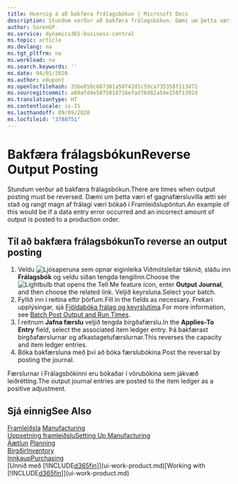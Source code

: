 ```yaml
---
title: Hvernig á að bakfæra frálagsbókun | Microsoft Docs
description: Stundum verður að bakfæra frálagsbókun. Dæmi um þetta væri ef gagnafærsluvilla ætti sér stað og rangt magn af frálagi væri bókað í Framleiðslupöntun.
author: SorenGP
ms.service: dynamics365-business-central
ms.topic: article
ms.devlang: na
ms.tgt_pltfrm: na
ms.workload: na
ms.search.keywords: ''
ms.date: 04/01/2020
ms.author: edupont
ms.openlocfilehash: 33be858c687381a50f42d1c59ca735358f113d72
ms.sourcegitcommit: a80afd4e5075018716efad76d82a54e158f1392d
ms.translationtype: HT
ms.contentlocale: is-IS
ms.lasthandoff: 09/09/2020
ms.locfileid: "3788751"
---
```

# <a name="reverse-output-posting"></a><span data-ttu-id="9c07a-104">Bakfæra frálagsbókun</span><span class="sxs-lookup"><span data-stu-id="9c07a-104">Reverse Output Posting</span></span>
<span data-ttu-id="9c07a-105">Stundum verður að bakfæra frálagsbókun.</span><span class="sxs-lookup"><span data-stu-id="9c07a-105">There are times when output posting must be reversed.</span></span> <span data-ttu-id="9c07a-106">Dæmi um þetta væri ef gagnafærsluvilla ætti sér stað og rangt magn af frálagi væri bókað í Framleiðslupöntun.</span><span class="sxs-lookup"><span data-stu-id="9c07a-106">An example of this would be if a data entry error occurred and an incorrect amount of output is posted to a production order.</span></span>  

## <a name="to-reverse-an-output-posting"></a><span data-ttu-id="9c07a-107">Til að bakfæra frálagsbókun</span><span class="sxs-lookup"><span data-stu-id="9c07a-107">To reverse an output posting</span></span>  
1.  <span data-ttu-id="9c07a-108">Veldu ![Ljósaperuna sem opnar eiginleika Viðmótsleitar](media/ui-search/search_small.png "Segðu mér hvað þú vilt gera") táknið, sláðu inn **Frálagsbók** og veldu síðan tengda tengilinn.</span><span class="sxs-lookup"><span data-stu-id="9c07a-108">Choose the ![Lightbulb that opens the Tell Me feature](media/ui-search/search_small.png "Tell me what you want to do") icon, enter **Output Journal**, and then choose the related link.</span></span> <span data-ttu-id="9c07a-109">Veljið keyrsluna.</span><span class="sxs-lookup"><span data-stu-id="9c07a-109">Select your batch.</span></span>  
2. <span data-ttu-id="9c07a-110">Fyllið inn í reitina eftir þörfum.</span><span class="sxs-lookup"><span data-stu-id="9c07a-110">Fill in the fields as necessary.</span></span> <span data-ttu-id="9c07a-111">Frekari upplýsingar, sjá [Fjöldabóka frálag og keyrslutíma](production-how-to-post-output-quantity.md).</span><span class="sxs-lookup"><span data-stu-id="9c07a-111">For more information, see [Batch Post Output and Run Times](production-how-to-post-output-quantity.md).</span></span>
3.  <span data-ttu-id="9c07a-112">Í reitnum **Jafna færslu** veljið tengda birgðafærslu.</span><span class="sxs-lookup"><span data-stu-id="9c07a-112">In the **Applies-To Entry** field, select the associated item ledger entry.</span></span> <span data-ttu-id="9c07a-113">Þá bakfærast birgðafærslurnar og afkastagetufærslurnar.</span><span class="sxs-lookup"><span data-stu-id="9c07a-113">This reverses the capacity and item ledger entries.</span></span>  
4. <span data-ttu-id="9c07a-114">Bóka bakfærsluna með því að bóka færslubókina.</span><span class="sxs-lookup"><span data-stu-id="9c07a-114">Post the reversal by posting the journal.</span></span>  

<span data-ttu-id="9c07a-115">Færslurnar í Frálagsbókinni eru bókaðar í vörubókina sem jákvæð leiðrétting.</span><span class="sxs-lookup"><span data-stu-id="9c07a-115">The output journal entries are posted to the item ledger as a positive adjustment.</span></span>  

## <a name="see-also"></a><span data-ttu-id="9c07a-116">Sjá einnig</span><span class="sxs-lookup"><span data-stu-id="9c07a-116">See Also</span></span>  
 <span data-ttu-id="9c07a-117">[Framleiðsla](production-manage-manufacturing.md)  </span><span class="sxs-lookup"><span data-stu-id="9c07a-117">[Manufacturing](production-manage-manufacturing.md)  </span></span>  
 [<span data-ttu-id="9c07a-118">Uppsetning framleiðslu</span><span class="sxs-lookup"><span data-stu-id="9c07a-118">Setting Up Manufacturing</span></span>](production-configure-production-processes.md)  
 <span data-ttu-id="9c07a-119">[Áætlun](production-planning.md)    </span><span class="sxs-lookup"><span data-stu-id="9c07a-119">[Planning](production-planning.md)    </span></span>  
 [<span data-ttu-id="9c07a-120">Birgðir</span><span class="sxs-lookup"><span data-stu-id="9c07a-120">Inventory</span></span>](inventory-manage-inventory.md)  
 [<span data-ttu-id="9c07a-121">Innkaup</span><span class="sxs-lookup"><span data-stu-id="9c07a-121">Purchasing</span></span>](purchasing-manage-purchasing.md)  
 <span data-ttu-id="9c07a-122">[Unnið með [!INCLUDE[d365fin](includes/d365fin_md.md)]](ui-work-product.md)</span><span class="sxs-lookup"><span data-stu-id="9c07a-122">[Working with [!INCLUDE[d365fin](includes/d365fin_md.md)]](ui-work-product.md)</span></span>  
